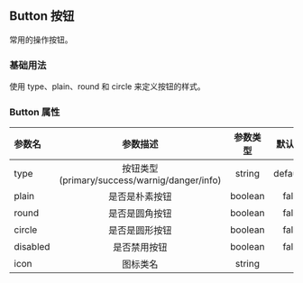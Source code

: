 ## Button 按钮

常用的操作按钮。

### 基础用法

使用 type、plain、round 和 circle 来定义按钮的样式。

### Button 属性

| 参数名   |                   参数描述                   | 参数类型 |  默认值 |
| :------- | :------------------------------------------: | :------: | ------: |
| type     | 按钮类型(primary/success/warnig/danger/info) |  string  | default |
| plain    |                是否是朴素按钮                | boolean  |   false |
| round    |                是否是圆角按钮                | boolean  |   false |
| circle   |                是否是圆形按钮                | boolean  |   false |
| disabled |                 是否禁用按钮                 | boolean  |   false |
| icon     |                   图标类名                   |  string  |      无 |
